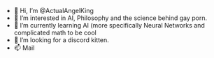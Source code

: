- 👋 Hi, I’m @ActualAngelKing
- 👀 I’m interested in AI, Philosophy and the science behind gay porn.
- 🌱 I’m currently learning AI (more specifically Neural Networks and complicated math to be cool 
- 💞️ I’m looking for a discord kitten.
- 📫 Mail

<!---
ActualAngelKing/ActualAngelKing is a ✨ special ✨ repository because its `README.md` (this file) appears on your GitHub profile.
You can click the Preview link to take a look at your changes.
--->
